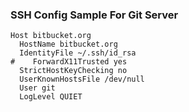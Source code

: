 

### SSH Config Sample For Git Server

```
Host bitbucket.org
  HostName bitbucket.org
  IdentityFile ~/.ssh/id_rsa
#    ForwardX11Trusted yes
  StrictHostKeyChecking no
  UserKnownHostsFile /dev/null
  User git
  LogLevel QUIET

```
